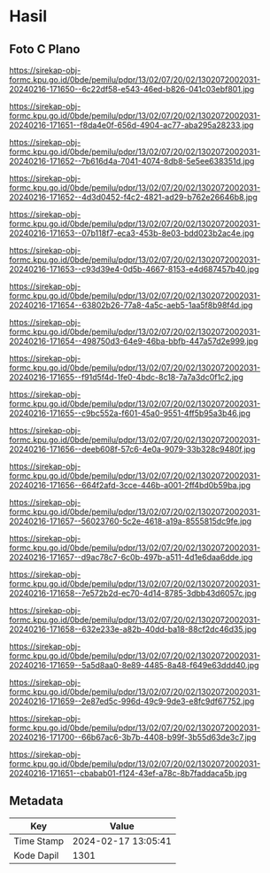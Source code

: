 # Hasil

## Foto C Plano

https://sirekap-obj-formc.kpu.go.id/0bde/pemilu/pdpr/13/02/07/20/02/1302072002031-20240216-171650--6c22df58-e543-46ed-b826-041c03ebf801.jpg

https://sirekap-obj-formc.kpu.go.id/0bde/pemilu/pdpr/13/02/07/20/02/1302072002031-20240216-171651--f8da4e0f-656d-4904-ac77-aba295a28233.jpg

https://sirekap-obj-formc.kpu.go.id/0bde/pemilu/pdpr/13/02/07/20/02/1302072002031-20240216-171652--7b616d4a-7041-4074-8db8-5e5ee638351d.jpg

https://sirekap-obj-formc.kpu.go.id/0bde/pemilu/pdpr/13/02/07/20/02/1302072002031-20240216-171652--4d3d0452-f4c2-4821-ad29-b762e26646b8.jpg

https://sirekap-obj-formc.kpu.go.id/0bde/pemilu/pdpr/13/02/07/20/02/1302072002031-20240216-171653--07b118f7-eca3-453b-8e03-bdd023b2ac4e.jpg

https://sirekap-obj-formc.kpu.go.id/0bde/pemilu/pdpr/13/02/07/20/02/1302072002031-20240216-171653--c93d39e4-0d5b-4667-8153-e4d687457b40.jpg

https://sirekap-obj-formc.kpu.go.id/0bde/pemilu/pdpr/13/02/07/20/02/1302072002031-20240216-171654--63802b26-77a8-4a5c-aeb5-1aa5f8b98f4d.jpg

https://sirekap-obj-formc.kpu.go.id/0bde/pemilu/pdpr/13/02/07/20/02/1302072002031-20240216-171654--498750d3-64e9-46ba-bbfb-447a57d2e999.jpg

https://sirekap-obj-formc.kpu.go.id/0bde/pemilu/pdpr/13/02/07/20/02/1302072002031-20240216-171655--f91d5f4d-1fe0-4bdc-8c18-7a7a3dc0f1c2.jpg

https://sirekap-obj-formc.kpu.go.id/0bde/pemilu/pdpr/13/02/07/20/02/1302072002031-20240216-171655--c9bc552a-f601-45a0-9551-4ff5b95a3b46.jpg

https://sirekap-obj-formc.kpu.go.id/0bde/pemilu/pdpr/13/02/07/20/02/1302072002031-20240216-171656--deeb608f-57c6-4e0a-9079-33b328c9480f.jpg

https://sirekap-obj-formc.kpu.go.id/0bde/pemilu/pdpr/13/02/07/20/02/1302072002031-20240216-171656--664f2afd-3cce-446b-a001-2ff4bd0b59ba.jpg

https://sirekap-obj-formc.kpu.go.id/0bde/pemilu/pdpr/13/02/07/20/02/1302072002031-20240216-171657--56023760-5c2e-4618-a19a-8555815dc9fe.jpg

https://sirekap-obj-formc.kpu.go.id/0bde/pemilu/pdpr/13/02/07/20/02/1302072002031-20240216-171657--d9ac78c7-6c0b-497b-a511-4d1e6daa6dde.jpg

https://sirekap-obj-formc.kpu.go.id/0bde/pemilu/pdpr/13/02/07/20/02/1302072002031-20240216-171658--7e572b2d-ec70-4d14-8785-3dbb43d6057c.jpg

https://sirekap-obj-formc.kpu.go.id/0bde/pemilu/pdpr/13/02/07/20/02/1302072002031-20240216-171658--632e233e-a82b-40dd-ba18-88cf2dc46d35.jpg

https://sirekap-obj-formc.kpu.go.id/0bde/pemilu/pdpr/13/02/07/20/02/1302072002031-20240216-171659--5a5d8aa0-8e89-4485-8a48-f649e63ddd40.jpg

https://sirekap-obj-formc.kpu.go.id/0bde/pemilu/pdpr/13/02/07/20/02/1302072002031-20240216-171659--2e87ed5c-996d-49c9-9de3-e8fc9df67752.jpg

https://sirekap-obj-formc.kpu.go.id/0bde/pemilu/pdpr/13/02/07/20/02/1302072002031-20240216-171700--66b67ac6-3b7b-4408-b99f-3b55d63de3c7.jpg

https://sirekap-obj-formc.kpu.go.id/0bde/pemilu/pdpr/13/02/07/20/02/1302072002031-20240216-171651--cbabab01-f124-43ef-a78c-8b7faddaca5b.jpg


## Metadata

| Key        | Value               |
| ---------- | ------------------- |
| Time Stamp | 2024-02-17 13:05:41 |
| Kode Dapil | 1301                |



